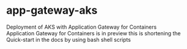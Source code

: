 # app-gateway-aks
Deployment of AKS with Application Gateway for Containers
<br> Application Gateway for Containers is in preview this is shortening the Quick-start in the docs by using bash shell scripts</br>
